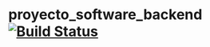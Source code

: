 # proyecto_software_backend [![Build Status](https://travis-ci.org/unizar-30226-2019-03/proyecto_software_backend.svg?branch=master)](https://travis-ci.org/unizar-30226-2019-03/proyecto_software_backend)